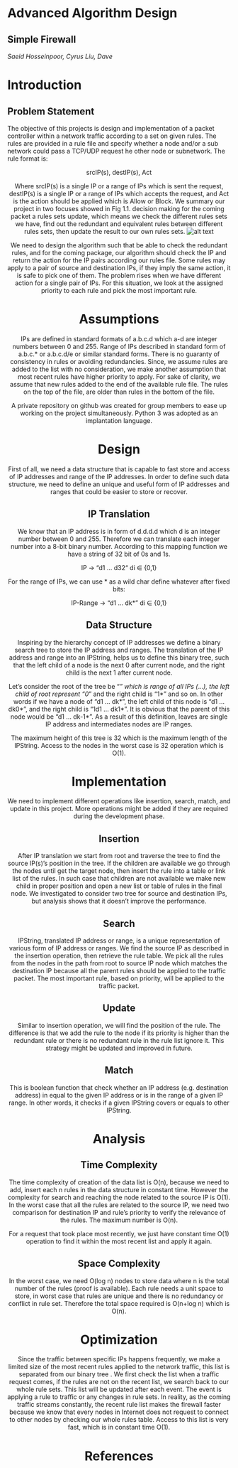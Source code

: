 # Advanced Algorithm Design
## Simple Firewall
*Saeid Hosseinpoor, Cyrus Liu, Dave*

# Introduction

## Problem Statement
  <p>The objective of this projects is design and implementation of a packet controller within a network traffic according to a set on given rules. The rules are provided in a rule file and specify whether a node and/or a sub network could pass a TCP/UDP request he other node or subnetwork. The rule format is:</p>
  <Center>srcIP(s), destIP(s), Act<Center>

  Where srcIP(s) is a single IP or a range of IPs which is sent the request, destIP(s)  is a single IP or a range of IPs which accepts the request, and Act is the action should be applied which is Allow or Block. We summary our project in two focuses showed in Fig 1.1. decision making for the coming packet a rules sets update, which means we check the different rules sets we have, find out the redundant and equivalent rules between different rules sets, then update the result to our own rules sets.
  ![alt text](https://github.com/saiedhp/Simple-Firewall/blob/master/img/project-focus.jpg "Logo Title Text 1")


  We need to design the algorithm such that be able to check the redundant rules, and for the coming package, our algorithm should check the IP and return the action for the IP pairs according our rules file. Some rules may apply to a pair of source and destination IPs, if they imply the same action, it is safe to pick one of them. The problem rises when we have different action for a single pair of IPs. For this situation, we look at the assigned priority to each rule and pick the most important rule.


# Assumptions

  IPs are defined in standard formats of a.b.c.d which a-d are integer numbers between 0 and 255. Range of IPs described in standard form of a.b.c.* or a.b.c.d/e or similar standard forms. There is no guaranty of consistency in rules or avoiding redundancies. Since, we assume rules are added to the list with no consideration, we make another assumption that most recent rules have higher priority to apply. For sake of clarity, we assume that new rules added to the end of the available rule file. The rules on the top of the file, are older than rules in the bottom of the file.

  A private repository on github was created for group members to ease up working on the project simultaneously. Python 3 was adopted as an implantation language.

# Design

  First of all, we need a data structure that is capable to fast store and access of IP addresses and range of the IP addresses. In order to define such data structure, we need to define an unique and useful form of IP addresses and ranges that could be easier to store or recover.

## IP Translation

  We know that an IP address is in form of d.d.d.d which d is an integer number between 0 and 255. Therefore we can translate each integer number into a 8-bit binary number. According to this mapping function we have a string of 32 bit of 0s and 1s.

   <Center>IP → “d1 …  d32“   di ∈ {0,1}<Center>

   For the range of IPs, we can use * as a wild char define whatever after fixed bits:

<Center>IP-Range → “d1 …  dk*”   di ∈ {0,1}<Center>

## Data Structure

  Inspiring by the hierarchy concept of IP addresses we define a binary search tree to store the IP address and ranges. The translation of the IP address and range into an IPString, helps us to define this  binary tree, such that the left child of a node is the next 0 after current node, and the right child is the next 1 after current node.

  Let’s consider the root of the tree be “*” which is range of all IPs (*.*.*.*), the left child of root represent “0*” and the right child is “1*” and so on. In other words if we have a node of  “d1 …  dk*”, the left child of this node is “d1 …  dk0*”, and the right child is “1d1 …  dk1*”. It is obvious that the parent of this node would be “d1 …  dk-1*”. As a result of this definition, leaves are single IP address and intermediates nodes are IP ranges.

  The maximum height of this tree is 32 which is the maximum length of the IPString. Access to the nodes in the worst case is 32 operation which is O(1).

# Implementation

  We need to implement different operations like insertion, search, match, and update in this project. More operations might be added if they are required during the development phase.

## Insertion

  After IP translation we start from root and traverse the tree to find the source IP(s)’s position in the tree. If the children are available we go through the nodes until get the target node, then insert the rule into a table or link list of the rules. In such case that children are not available we make new child in proper position and open a new list or table of rules in the final node.
We investigated to consider two tree for source and destination IPs, but analysis shows that it doesn’t improve the performance.

## Search

  IPString, translated IP address or range, is a unique representation of various form of IP address or ranges. We find the source IP as described in the insertion operation, then retrieve the rule table. We pick all the rules from the nodes in the path from root to source IP node which matches the destination IP because all the parent rules should be applied to the traffic packet. The most important rule, based on priority, will be applied to the traffic packet.

## Update

  Similar to insertion operation, we will find the position of the rule. The difference is that we add the rule to the node if its priority is higher than the redundant rule or there is no redundant rule in the rule list ignore it. This strategy might be updated and improved in future.

## Match

  This is boolean function that check whether an IP address (e.g. destination address) in equal to the given IP address or is in the range of a given IP range. In other words, it checks if a given IPString covers or equals to other IPString.

# Analysis
## Time Complexity

  The time complexity of creation of the data list is O(n), because we need to add, insert each n rules in the data structure in constant time. However the complexity for search and reaching the node related to the source IP is O(1). In the worst case that all the rules are related to the source IP, we need two comparison for destination IP and rule’s priority to verify the relevance of the rules. The maximum number is O(n).

  For a request that took place most recently, we just have constant time O(1) operation to find it within the most recent list and apply it again.

## Space Complexity

  In the worst case, we need O(log n) nodes to store data where n is the total number of the rules (proof is available). Each rule needs a unit space to store, in worst case that rules are unique and there is no redundancy or conflict in rule set. Therefore the total space required is O(n+log n) which is O(n).

# Optimization

  Since the traffic between specific IPs happens frequently, we make a limited size of the most recent rules applied to the network traffic, this list is separated from our binary tree . We first check the list when a traffic request comes, if the rules are not on the recent list, we search back to our whole rule sets. This list will be updated after each event. The event is applying a rule to traffic or any changes in rule sets. In reality, as the coming traffic streams constantly, the recent rule list makes the firewall faster because we know that every nodes in Internet does not request to connect to other nodes by checking our whole rules table. Access to this list is very fast, which is in constant time O(1).

# References
